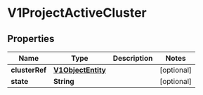 # V1ProjectActiveCluster

## Properties
Name | Type | Description | Notes
------------ | ------------- | ------------- | -------------
**clusterRef** | [**V1ObjectEntity**](V1ObjectEntity.md) |  |  [optional]
**state** | **String** |  |  [optional]
